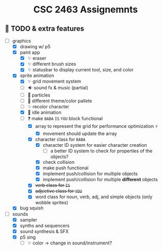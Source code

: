 <h1 align="center">
    <br>
    CSC 2463 Assignemnts
    <br>
</h1>

## :memo: TODO & extra features
- [ ] graphics
  - [X] drawing w/ p5
  - [X] paint app
    - [X] :sparkles: eraser
    - [X] :sparkles: different brush sizes
    - [X] :sparkles: statusbar to display current tool, size, and color
  - [X] sprite animation
    - [X] :sparkles: grid movement system
    - [ ] :sound: sound fx & music (partial)
    - [ ] :dizzy: particles
    - [ ] :art: different theme/color pallete
    - [ ] :sparkles: recolor character
    - [X] :star2: idle animation
    - [ ] :question: make `BABA` `IS` `YOU` block functional
      - [X] array to represent the grid for performance optimization :zap:
        - [X] movement should update the array
      - [X] character class for `BABA`
        - [X] character ID system for easier character creation
          - [ ] a better ID system to check for properties of the objects?
        - [X] check collision
        - [X] make push functional
        - [X] implement push/collision for multiple objects
        - [X] implement push/collision for multiple **different** objects
      - [X] ~~verb class for `IS`~~
      - [X] ~~adjective class for `YOU`~~
      - [X] word class for noun, verb, adj, and simple objects (only wobble sprites)
  - [X] bug squish
- [ ] sounds
  - [X] sampler
  - [X] synths and sequencers
  - [X] sound synthesis & SFX
  - [X] p5 sing
    - [ ] :sparkles: color -> change in sound/instrument?
